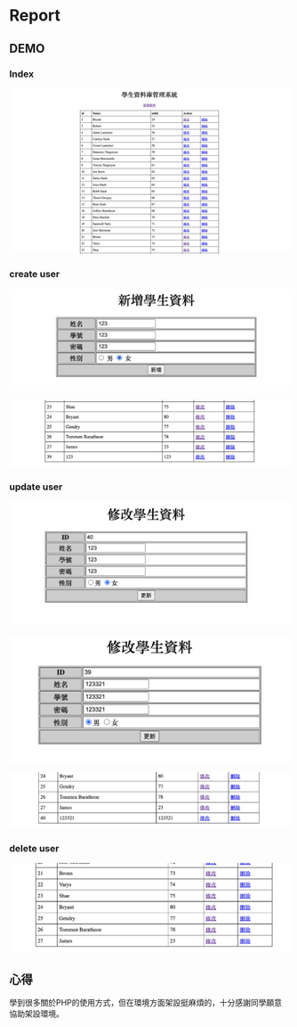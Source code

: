 # Report

## DEMO

### Index

![](./1.png)

### create user

![](./2.png)

![](./3.png)

### update user

![](./4.png)

![](./5.png)

![](./6.png)

### delete user

![](./7.png)

## 心得

學到很多關於PHP的使用方式，但在環境方面架設挺麻煩的，十分感謝同學願意協助架設環境。